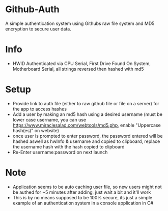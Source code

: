 # Github-Auth

A simple authentication system using Githubs raw file system and MD5 encryption to secure user data.

# Info
- HWID Authenticated via CPU Serial, First Drive Found On System, Motherboard Serial, all strings reversed then hashed with md5

# Setup
- Provide link to auth file (either to raw github file or file on a server) for the app to access hashes
- Add a user by making an md5 hash using a desired username (must be lower case username, you can use https://www.miraclesalad.com/webtools/md5.php, enable "Uppercase hash(es)" on website)
- once user is prompted to enter password, the password entered will be hashed aswell as hwInfo & username and copied to clipboard, replace the username hash with the hash copied to clipboard
- Re-Enter username:password on next launch


# Note
- Application seems to be auto caching user file, so new users might not be authed for ~5 minutes after adding, just wait a bit and it'll work
- This is by no means supposed to be 100% secure, its just a simple example of an authentication system in a console application in C#
